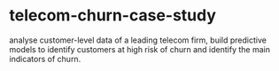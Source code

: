# telecom-churn-case-study
 analyse customer-level data of a leading telecom firm, build predictive models to identify customers at high risk of churn and identify the main indicators of churn.
